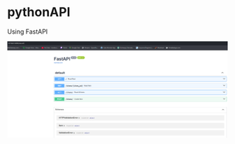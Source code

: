 # pythonAPI

Using FastAPI

![alt text](https://github.com/rwayberg/pythonAPI/blob/main/images/pythonSwagger.png)
